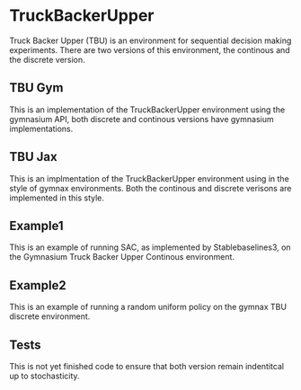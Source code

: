 # TruckBackerUpper
Truck Backer Upper (TBU) is an environment for sequential decision making experiments. There are two versions
of this environment, the continous and the discrete version. 

## TBU Gym
This is an implementation of the TruckBackerUpper environment using the gymnasium API, both discrete and continous versions have gymnasium implementations. 

## TBU Jax
This is an implmentation of the TruckBackerUpper environment using in the style of gymnax environments. Both the continous and discrete verisons are implemented in this style. 

## Example1
This is an example of running SAC, as implemented by Stablebaselines3, on the Gymnasium Truck Backer Upper Continous environment. 

## Example2 
This is an example of running a random uniform policy on the gymnax TBU discrete environment.

## Tests
This is not yet finished code to ensure that both version remain indentitcal up to stochasticity. 
